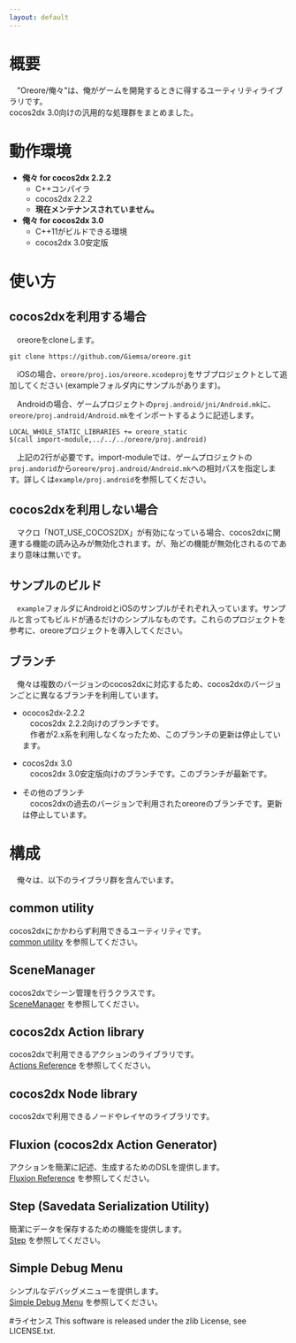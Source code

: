 ```yaml
---
layout: default
---
```

# 概要
　"Oreore/俺々"は、俺がゲームを開発するときに得するユーティリティライブラリです。  
cocos2dx 3.0向けの汎用的な処理群をまとめました。

# 動作環境
* **俺々 for cocos2dx 2.2.2**
	* C++コンパイラ
	* cocos2dx 2.2.2
	* **現在メンテナンスされていません。**
* **俺々 for cocos2dx 3.0**
	* C++11がビルドできる環境
	* cocos2dx 3.0安定版

# 使い方

## cocos2dxを利用する場合
　oreoreをcloneします。

	git clone https://github.com/Giemsa/oreore.git

　iOSの場合、`oreore/proj.ios/oreore.xcodeproj`をサブプロジェクトとして追加してください (exampleフォルダ内にサンプルがあります)。

　Androidの場合、ゲームプロジェクトの`proj.android/jni/Android.mk`に、`oreore/proj.android/Android.mk`をインポートするように記述します。

	LOCAL_WHOLE_STATIC_LIBRARIES += oreore_static
	$(call import-module,../../../oreore/proj.android)

　上記の2行が必要です。import-moduleでは、ゲームプロジェクトの`proj.andorid`から`oreore/proj.android/Android.mk`への相対パスを指定します。詳しくは`example/proj.android`を参照してください。

## cocos2dxを利用しない場合
　マクロ「NOT_USE_COCOS2DX」が有効になっている場合、cocos2dxに関連する機能の読み込みが無効化されます。が、殆どの機能が無効化されるのであまり意味は無いです。

## サンプルのビルド
　`example`フォルダにAndroidとiOSのサンプルがそれぞれ入っています。サンプルと言ってもビルドが通るだけのシンプルなものです。これらのプロジェクトを参考に、oreoreプロジェクトを導入してください。

## ブランチ
　俺々は複数のバージョンのcocos2dxに対応するため、cocos2dxのバージョンごとに異なるブランチを利用しています。

* ococos2dx-2.2.2  
	　cocos2dx 2.2.2向けのブランチです。  
	　作者が2.x系を利用しなくなったため、このブランチの更新は停止しています。

* cocos2dx 3.0  
	　cocos2dx 3.0安定版向けのブランチです。このブランチが最新です。
* その他のブランチ  
	　cocos2dxの過去のバージョンで利用されたoreoreのブランチです。更新は停止しています。

# 構成
　俺々は、以下のライブラリ群を含んでいます。  

## common utility
cocos2dxにかかわらず利用できるユーティリティです。  
[common utility](./commonutility.html) を参照してください。

## SceneManager
cocos2dxでシーン管理を行うクラスです。  
[SceneManager](./scenemanager.html) を参照してください。

## cocos2dx Action library
cocos2dxで利用できるアクションのライブラリです。  
[Actions Reference](./actions.html) を参照してください。

## cocos2dx Node library
cocos2dxで利用できるノードやレイヤのライブラリです。

## Fluxion (cocos2dx Action Generator)
アクションを簡潔に記述、生成するためのDSLを提供します。  
[Fluxion Reference](./fluxion.html) を参照してください。

## Step (Savedata Serialization Utility)
簡潔にデータを保存するための機能を提供します。  
[Step](./step.html) を参照してください。

## Simple Debug Menu
シンプルなデバッグメニューを提供します。  
[Simple Debug Menu](./sdm.html) を参照してください。

#ライセンス
This software is released under the zlib License, see LICENSE.txt.